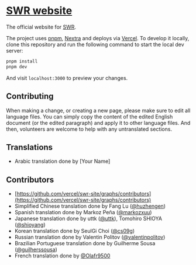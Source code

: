 # [SWR website](https://swr.vercel.app)

The official website for [SWR](https://github.com/vercel/swr).

The project uses [pnpm](https://pnpm.io), [Nextra](https://nextra.vercel.app) and deploys via [Vercel](https://vercel.com). To develop it locally, clone this repository and run the following command to start the local dev server:

```bash
pnpm install
pnpm dev
```

And visit `localhost:3000` to preview your changes.

## Contributing

When making a change, or creating a new page, please make sure to edit all language files. You can simply copy the content of the edited English document (or the edited paragraph) and apply it to other language files. And then, volunteers are welcome to help with any untranslated sections.

## Translations

- Arabic translation done by [Your Name]

## Contributors

- [https://github.com/vercel/swr-site/graphs/contributors](https://github.com/vercel/swr-site/graphs/contributors)
- Simplified Chinese translation done by Fang Lu ([@huzhengen](https://github.com/huzhengen))
- Spanish translation done by Markoz Peña ([@markozxuu](https://twitter.com/markozxuu))
- Japanese translation done by uttk ([@uttk](https://github.com/uttk)), Tomohiro SHIOYA ([@shioyang](https://github.com/shioyang))
- Korean translation done by SeulGi Choi ([@cs09g](https://github.com/cs09g))
- Russian translation done by Valentin Politov ([@valentinpolitov](https://github.com/valentinpolitov))
- Brazilian Portuguese translation done by Guilherme Sousa ([@guilherssousa](https://github.com/guilherssousa))
- French translation done by [@Olafr9500](https://github.com/Olafr9500)

